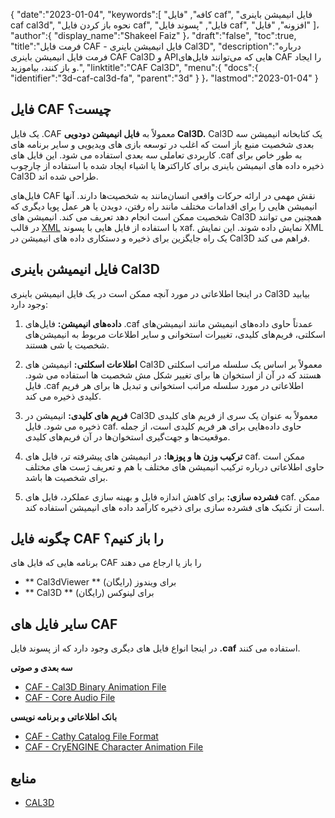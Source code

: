 {
   "date":"2023-01-04",
   "keywords":[
"کافه",
"فایل caf",
"فایل انیمیشن باینری caf cal3d",
"نحوه باز کردن فایل caf",
"فایل",
"پسوند فایل caf",
"افزونه",
"فایل"
]،
   "author":{
      "display_name":"Shakeel Faiz"
}،
   "draft":"false",
   "toc":true,
   "title":"فرمت فایل CAF - فایل انیمیشن باینری Cal3D",
   "description":"درباره فرمت فایل انیمیشن باینری CAF Cal3D و APIهایی که می‌توانند فایل‌های CAF را ایجاد و باز کنند، بیاموزید.",
   "linktitle":"CAF Cal3D",
   "menu":{
      "docs":{
         "identifier":"3d-caf-cal3d-fa",
         "parent":"3d"
}
}،
   "lastmod":"2023-01-04"
}

## فایل CAF چیست؟

یک فایل .CAF معمولاً به **فایل انیمیشن دودویی Cal3D.** Cal3D یک کتابخانه انیمیشن سه بعدی شخصیت منبع باز است که اغلب در توسعه بازی های ویدیویی و سایر برنامه های کاربردی تعاملی سه بعدی استفاده می شود. این فایل های .caf به طور خاص برای ذخیره داده های انیمیشن باینری برای کاراکترها یا اشیاء ایجاد شده با استفاده از چارچوب Cal3D طراحی شده اند.

فایل‌های CAF نقش مهمی در ارائه حرکات واقعی انسان‌مانند به شخصیت‌ها دارند. آنها انیمیشن هایی را برای اقدامات مختلف مانند راه رفتن، دویدن یا هر عمل پویا دیگری که شخصیت ممکن است انجام دهد تعریف می کند. انیمیشن های Cal3D همچنین می توانند در قالب [XML](/web/xml/) با استفاده از فایل هایی با پسوند xaf. نمایش داده شوند. این نمایش XML یک راه جایگزین برای ذخیره و دستکاری داده های انیمیشن در Cal3D فراهم می کند.

## فایل انیمیشن باینری Cal3D

در اینجا اطلاعاتی در مورد آنچه ممکن است در یک فایل انیمیشن باینری Cal3D بیابید وجود دارد:

1. **داده‌های انیمیشن:** فایل‌های .caf عمدتاً حاوی داده‌های انیمیشن مانند انیمیشن‌های اسکلتی، فریم‌های کلیدی، تغییرات استخوانی و سایر اطلاعات مربوط به انیمیشن‌های شخصیت یا شی هستند.

2. **اطلاعات اسکلتی:** انیمیشن های Cal3D معمولاً بر اساس یک سلسله مراتب اسکلتی هستند که در آن از استخوان ها برای تغییر شکل مش شخصیت ها استفاده می شود. فایل .caf اطلاعاتی در مورد سلسله مراتب استخوانی و تبدیل ها برای هر فریم کلیدی ذخیره می کند.

3. **فریم های کلیدی:** انیمیشن در Cal3D معمولاً به عنوان یک سری از فریم های کلیدی ذخیره می شود. فایل caf. حاوی داده‌هایی برای هر فریم کلیدی است، از جمله موقعیت‌ها و جهت‌گیری استخوان‌ها در آن فریم‌های کلیدی.

4. **ترکیب وزن ها و پوزها:** در انیمیشن های پیشرفته تر، فایل های caf. ممکن است حاوی اطلاعاتی درباره ترکیب انیمیشن های مختلف با هم و تعریف ژست های مختلف برای شخصیت ها باشد.

5. **فشرده سازی:** برای کاهش اندازه فایل و بهینه سازی عملکرد، فایل های caf. ممکن است از تکنیک های فشرده سازی برای ذخیره کارآمد داده های انیمیشن استفاده کند.

## چگونه فایل CAF را باز کنیم؟

برنامه هایی که فایل های CAF را باز یا ارجاع می دهند

- ** Cal3dViewer ** (رایگان) برای ویندوز
- ** Cal3D ** (رایگان) برای لینوکس

## سایر فایل های CAF

در اینجا انواع فایل های دیگری وجود دارد که از پسوند فایل **.caf** استفاده می کنند.

**سه بعدی و صوتی**
- [CAF - Cal3D Binary Animation File](/3d/caf-cal3d/)
- [CAF - Core Audio File](/audio/caf/)

**بانک اطلاعاتی و برنامه نویسی**
- [CAF - Cathy Catalog File Format](/database/caf/)
- [CAF - CryENGINE Character Animation File](/programming/caf-cryengine/)

## منابع
* [CAL3D](https://github.com/mp3butcher/Cal3D)


